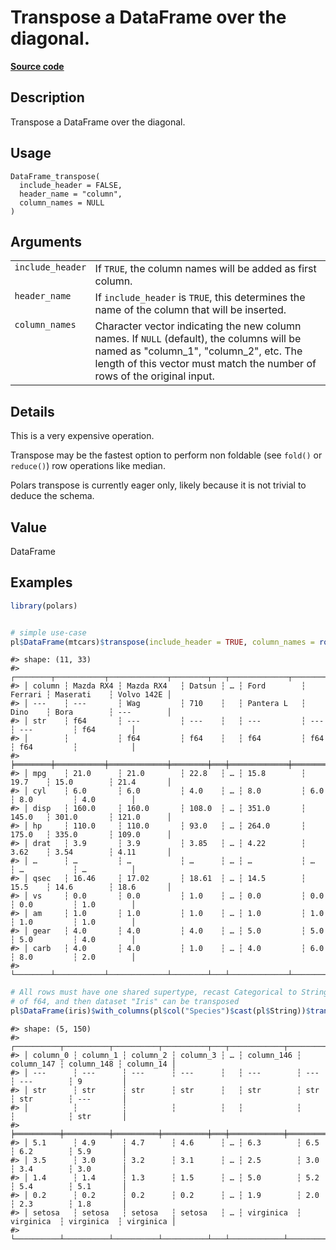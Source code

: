 

# Transpose a DataFrame over the diagonal.

[**Source code**](https://github.com/pola-rs/r-polars/tree/main/R/dataframe__frame.R#L1823)

## Description

Transpose a DataFrame over the diagonal.

## Usage

<pre><code class='language-R'>DataFrame_transpose(
  include_header = FALSE,
  header_name = "column",
  column_names = NULL
)
</code></pre>

## Arguments

<table>
<tr>
<td style="white-space: nowrap; font-family: monospace; vertical-align: top">
<code id="DataFrame_transpose_:_include_header">include_header</code>
</td>
<td>
If <code>TRUE</code>, the column names will be added as first column.
</td>
</tr>
<tr>
<td style="white-space: nowrap; font-family: monospace; vertical-align: top">
<code id="DataFrame_transpose_:_header_name">header_name</code>
</td>
<td>
If <code>include_header</code> is <code>TRUE</code>, this determines the
name of the column that will be inserted.
</td>
</tr>
<tr>
<td style="white-space: nowrap; font-family: monospace; vertical-align: top">
<code id="DataFrame_transpose_:_column_names">column_names</code>
</td>
<td>
Character vector indicating the new column names. If <code>NULL</code>
(default), the columns will be named as "column_1", "column_2", etc. The
length of this vector must match the number of rows of the original
input.
</td>
</tr>
</table>

## Details

This is a very expensive operation.

Transpose may be the fastest option to perform non foldable (see
<code>fold()</code> or <code>reduce()</code>) row operations like
median.

Polars transpose is currently eager only, likely because it is not
trivial to deduce the schema.

## Value

DataFrame

## Examples

``` r
library(polars)


# simple use-case
pl$DataFrame(mtcars)$transpose(include_header = TRUE, column_names = rownames(mtcars))
```

    #> shape: (11, 33)
    #> ┌────────┬───────────┬─────────────┬────────┬───┬─────────────┬─────────┬─────────────┬────────────┐
    #> │ column ┆ Mazda RX4 ┆ Mazda RX4   ┆ Datsun ┆ … ┆ Ford        ┆ Ferrari ┆ Maserati    ┆ Volvo 142E │
    #> │ ---    ┆ ---       ┆ Wag         ┆ 710    ┆   ┆ Pantera L   ┆ Dino    ┆ Bora        ┆ ---        │
    #> │ str    ┆ f64       ┆ ---         ┆ ---    ┆   ┆ ---         ┆ ---     ┆ ---         ┆ f64        │
    #> │        ┆           ┆ f64         ┆ f64    ┆   ┆ f64         ┆ f64     ┆ f64         ┆            │
    #> ╞════════╪═══════════╪═════════════╪════════╪═══╪═════════════╪═════════╪═════════════╪════════════╡
    #> │ mpg    ┆ 21.0      ┆ 21.0        ┆ 22.8   ┆ … ┆ 15.8        ┆ 19.7    ┆ 15.0        ┆ 21.4       │
    #> │ cyl    ┆ 6.0       ┆ 6.0         ┆ 4.0    ┆ … ┆ 8.0         ┆ 6.0     ┆ 8.0         ┆ 4.0        │
    #> │ disp   ┆ 160.0     ┆ 160.0       ┆ 108.0  ┆ … ┆ 351.0       ┆ 145.0   ┆ 301.0       ┆ 121.0      │
    #> │ hp     ┆ 110.0     ┆ 110.0       ┆ 93.0   ┆ … ┆ 264.0       ┆ 175.0   ┆ 335.0       ┆ 109.0      │
    #> │ drat   ┆ 3.9       ┆ 3.9         ┆ 3.85   ┆ … ┆ 4.22        ┆ 3.62    ┆ 3.54        ┆ 4.11       │
    #> │ …      ┆ …         ┆ …           ┆ …      ┆ … ┆ …           ┆ …       ┆ …           ┆ …          │
    #> │ qsec   ┆ 16.46     ┆ 17.02       ┆ 18.61  ┆ … ┆ 14.5        ┆ 15.5    ┆ 14.6        ┆ 18.6       │
    #> │ vs     ┆ 0.0       ┆ 0.0         ┆ 1.0    ┆ … ┆ 0.0         ┆ 0.0     ┆ 0.0         ┆ 1.0        │
    #> │ am     ┆ 1.0       ┆ 1.0         ┆ 1.0    ┆ … ┆ 1.0         ┆ 1.0     ┆ 1.0         ┆ 1.0        │
    #> │ gear   ┆ 4.0       ┆ 4.0         ┆ 4.0    ┆ … ┆ 5.0         ┆ 5.0     ┆ 5.0         ┆ 4.0        │
    #> │ carb   ┆ 4.0       ┆ 4.0         ┆ 1.0    ┆ … ┆ 4.0         ┆ 6.0     ┆ 8.0         ┆ 2.0        │
    #> └────────┴───────────┴─────────────┴────────┴───┴─────────────┴─────────┴─────────────┴────────────┘

``` r
# All rows must have one shared supertype, recast Categorical to String which is a supertype
# of f64, and then dataset "Iris" can be transposed
pl$DataFrame(iris)$with_columns(pl$col("Species")$cast(pl$String))$transpose()
```

    #> shape: (5, 150)
    #> ┌──────────┬──────────┬──────────┬──────────┬───┬────────────┬────────────┬────────────┬───────────┐
    #> │ column_0 ┆ column_1 ┆ column_2 ┆ column_3 ┆ … ┆ column_146 ┆ column_147 ┆ column_148 ┆ column_14 │
    #> │ ---      ┆ ---      ┆ ---      ┆ ---      ┆   ┆ ---        ┆ ---        ┆ ---        ┆ 9         │
    #> │ str      ┆ str      ┆ str      ┆ str      ┆   ┆ str        ┆ str        ┆ str        ┆ ---       │
    #> │          ┆          ┆          ┆          ┆   ┆            ┆            ┆            ┆ str       │
    #> ╞══════════╪══════════╪══════════╪══════════╪═══╪════════════╪════════════╪════════════╪═══════════╡
    #> │ 5.1      ┆ 4.9      ┆ 4.7      ┆ 4.6      ┆ … ┆ 6.3        ┆ 6.5        ┆ 6.2        ┆ 5.9       │
    #> │ 3.5      ┆ 3.0      ┆ 3.2      ┆ 3.1      ┆ … ┆ 2.5        ┆ 3.0        ┆ 3.4        ┆ 3.0       │
    #> │ 1.4      ┆ 1.4      ┆ 1.3      ┆ 1.5      ┆ … ┆ 5.0        ┆ 5.2        ┆ 5.4        ┆ 5.1       │
    #> │ 0.2      ┆ 0.2      ┆ 0.2      ┆ 0.2      ┆ … ┆ 1.9        ┆ 2.0        ┆ 2.3        ┆ 1.8       │
    #> │ setosa   ┆ setosa   ┆ setosa   ┆ setosa   ┆ … ┆ virginica  ┆ virginica  ┆ virginica  ┆ virginica │
    #> └──────────┴──────────┴──────────┴──────────┴───┴────────────┴────────────┴────────────┴───────────┘

